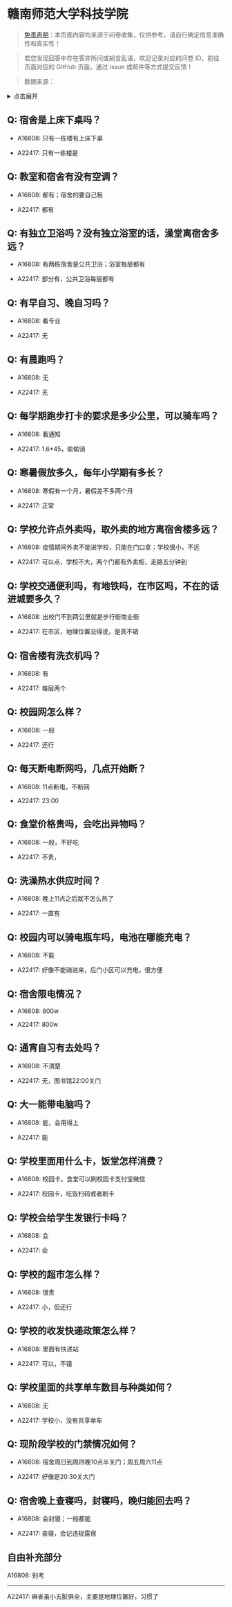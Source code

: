 # 赣南师范大学科技学院

> [免责声明](https://colleges.chat/#_3)：本页面内容均来源于问卷收集，仅供参考，请自行确定信息准确性和真实性！

> 若您发现回答中存在答非所问或胡言乱语，欢迎记录对应的问卷 ID，前往页面对应的 GitHub 页面，通过 issue 或邮件等方式提交反馈！

> 数据来源：

<details><summary>点击展开</summary>
<ul>
<li>A16808: 匿名 (2023 年 02 月)</li>
<li>A22417: 匿名 (2024 年 06 月)</li>
</ul>
</details>

## Q: 宿舍是上床下桌吗？

- A16808: 只有一栋楼有上床下桌

- A22417: 只有一栋楼是

## Q: 教室和宿舍有没有空调？

- A16808: 都有；宿舍的要自己租

- A22417: 都有

## Q: 有独立卫浴吗？没有独立浴室的话，澡堂离宿舍多远？

- A16808: 有两栋宿舍是公共卫浴；浴室每层都有

- A22417: 部分有，公共卫浴每层都有

## Q: 有早自习、晚自习吗？

- A16808: 看专业

- A22417: 无

## Q: 有晨跑吗？

- A16808: 无

- A22417: 无

## Q: 每学期跑步打卡的要求是多少公里，可以骑车吗？

- A16808: 看通知

- A22417: 1.6\*45，偷偷骑

## Q: 寒暑假放多久，每年小学期有多长？

- A16808: 寒假有一个月，暑假差不多两个月

- A22417: 正常

## Q: 学校允许点外卖吗，取外卖的地方离宿舍楼多远？

- A16808: 疫情期间外卖不能进学校，只能在门口拿；学校很小，不远

- A22417: 可以点，学校不大，两个门都有外卖柜，走路五分钟到

## Q: 学校交通便利吗，有地铁吗，在市区吗，不在的话进城要多久？

- A16808: 出校门不到两公里就是步行街商业街

- A22417: 在市区，地理位置没得说，是真不错

## Q: 宿舍楼有洗衣机吗？

- A16808: 有

- A22417: 每层两个

## Q: 校园网怎么样？

- A16808: 一般

- A22417: 还行

## Q: 每天断电断网吗，几点开始断？

- A16808: 11点断电，不断网

- A22417: 23:00

## Q: 食堂价格贵吗，会吃出异物吗？

- A16808: 一般，不好吃

- A22417: 不贵，

## Q: 洗澡热水供应时间？

- A16808: 晚上11点之后就不怎么热了

- A22417: 一直有

## Q: 校园内可以骑电瓶车吗，电池在哪能充电？

- A16808: 不能

- A22417: 好像不能骑进来，后门小区可以充电，很方便

## Q: 宿舍限电情况？

- A16808: 800w

- A22417: 800w

## Q: 通宵自习有去处吗？

- A16808: 不清楚

- A22417: 无，图书馆22:00关门

## Q: 大一能带电脑吗？

- A16808: 能，会用得上

- A22417: 能

## Q: 学校里面用什么卡，饭堂怎样消费？

- A16808: 校园卡。食堂可以刷校园卡支付宝微信

- A22417: 校园卡，吃饭扫码或者刷卡

## Q: 学校会给学生发银行卡吗？

- A16808: 会

- A22417: 会

## Q: 学校的超市怎么样？

- A16808: 很贵

- A22417: 小，但还行

## Q: 学校的收发快递政策怎么样？

- A16808: 里面有快递站

- A22417: 可以，不错

## Q: 学校里面的共享单车数目与种类如何？

- A16808: 无

- A22417: 学校小，没有共享单车

## Q: 现阶段学校的门禁情况如何？

- A16808: 宿舍周日到周四晚10点半关门；周五周六11点

- A22417: 好像是20:30关大门

## Q: 宿舍晚上查寝吗，封寝吗，晚归能回去吗？

- A16808: 会封寝；一般都能

- A22417: 查寝，会记违规露宿

## 自由补充部分

A16808: 别考

***

A22417: 麻雀虽小五脏俱全，主要是地理位置好，习惯了